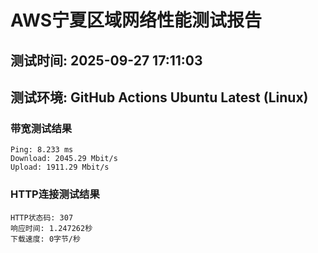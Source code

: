 # AWS宁夏区域网络性能测试报告
## 测试时间: 2025-09-27 17:11:03
## 测试环境: GitHub Actions Ubuntu Latest (Linux)

### 带宽测试结果
```
Ping: 8.233 ms
Download: 2045.29 Mbit/s
Upload: 1911.29 Mbit/s
```

### HTTP连接测试结果
```
HTTP状态码: 307
响应时间: 1.247262秒
下载速度: 0字节/秒
```

